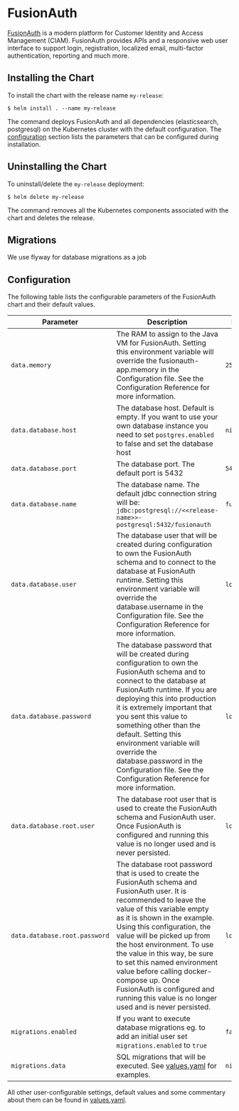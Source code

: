 # FusionAuth

[FusionAuth](https://fusionauth.io/) is a modern platform for Customer Identity and Access Management (CIAM). FusionAuth provides APIs and a responsive web user interface to support login, registration, localized email, multi-factor authentication, reporting and much more.

## Installing the Chart

To install the chart with the release name `my-release`:

```console
$ helm install . --name my-release
```

The command deploys FusionAuth and all dependencies (elasticsearch, postgresql) on the Kubernetes cluster with the default configuration. The [configuration](#configuration) section lists the parameters that can be configured during installation.

## Uninstalling the Chart

To uninstall/delete the `my-release` deployment:

```console
$ helm delete my-release
```

The command removes all the Kubernetes components associated with the chart and deletes the release.

## Migrations

We use flyway for database migrations as a job

## Configuration

The following table lists the configurable parameters of the FusionAuth chart and their default values.

Parameter | Description | Default
--- | --- | ---
`data.memory` | The RAM to assign to the Java VM for FusionAuth. Setting this environment variable will override the fusionauth-app.memory in the Configuration file. See the Configuration Reference for more information. | `256M`
`data.database.host` | The database host. Default is empty. If you want to use your own database instance you need to set `postgres.enabled` to false and set the database host | `nil`
`data.database.port` | The database port. The default port is 5432 | `5432`
`data.database.name` | The database name. The default jdbc connection string will be: `jdbc:postgresql://<<release-name>>-postgresql:5432/fusionauth` | `fusionauth`
`data.database.user` | The database user that will be created during configuration to own the FusionAuth schema and to connect to the database at FusionAuth runtime. Setting this environment variable will override the database.username in the Configuration file. See the Configuration Reference for more information. | `localhost`
`data.database.password` | The database password that will be created during configuration to own the FusionAuth schema and to connect to the database at FusionAuth runtime. If you are deploying this into production it is extremely important that you sent this value to something other than the default. Setting this environment variable will override the database.password in the Configuration file. See the Configuration Reference for more information. | `localhost`
`data.database.root.user` | The database root user that is used to create the FusionAuth schema and FusionAuth user. Once FusionAuth is configured and running this value is no longer used and is never persisted. | `localhost`
| `data.database.root.password` | The database root password that is used to create the FusionAuth schema and FusionAuth user. It is recommended to leave the value of this variable empty as it is shown in the example. Using this configuration, the value will be picked up from the host environment. To use the value in this way, be sure to set this named environment value before calling docker-compose up. Once FusionAuth is configured and running this value is no longer used and is never persisted. | `localhost`
`migrations.enabled` | If you want to execute database migrations eg. to add an initial user set `migrations.enabled` to `true` | `false`
`migrations.data` | SQL migrations that will be executed. See [values.yaml](values.yaml) for examples. | `nil`

All other user-configurable settings, default values and some commentary about them can be found in [values.yaml](values.yaml).

